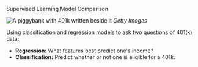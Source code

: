 Supervised Learning Model Comparison

![A piggybank with 401k written beside it](https://imgur.com/2xg0qOu.jpg)
*Getty Images*

Using classification and regression models to ask two questions of 401(k) data:
- **Regression:** What features best predict one's income?
- **Classification:** Predict whether or not one is eligible for a 401k.
